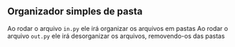 ﻿## Organizador simples de pasta

Ao rodar o arquivo `in.py` ele irá organizar os arquivos em pastas
Ao rodar o arquivo `out.py` ele irá desorganizar os arquivos, removendo-os das pastas
